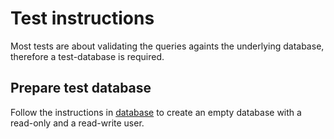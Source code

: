 # Test instructions

Most tests are about validating the queries againts the underlying database, therefore a test-database is required.

## Prepare test database
Follow the instructions in [database](../database/) to create an empty database with a read-only and a read-write user.
